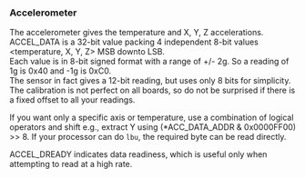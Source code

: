 ### Accelerometer

The accelerometer gives the temperature and X, Y, Z accelerations.  
ACCEL_DATA is a 32-bit value packing 4 independent 8-bit values <temperature, X, Y, Z> MSB downto LSB.  
Each value is in 8-bit signed format with a range of +/- 2g. So a reading of 1g is 0x40 and -1g is 0xC0.  
The sensor in fact gives a 12-bit reading, but uses only 8 bits for simplicity.  
The calibration is not perfect on all boards, so do not be surprised if there is a fixed offset to all your readings.  

If you want only a specific axis or temperature, use a combination of logical operators and shift e.g., extract Y using (*ACC_DATA_ADDR & 0x0000FF00) >> 8. If your processor can do `lbu`, the required byte can be read directly.  

ACCEL_DREADY indicates data readiness, which is useful only when attempting to read at a high rate.
